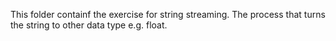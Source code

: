 This folder containf the exercise for string streaming. The process that turns the string to other data type e.g. float.
